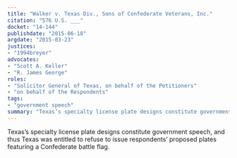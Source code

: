 ```yaml
---
title: "Walker v. Texas Div., Sons of Confederate Veterans, Inc."
citation: "576 U.S. ___"
docket: "14-144"
publishdate: "2015-06-18"
argdate: "2015-03-23"
justices:
- "1994breyer"
advocates:
- "Scott A. Keller"
- "R. James George"
roles:
- "Solicitor General of Texas, on behalf of the Petitioners"
- "on behalf of the Respondents"
tags:
- "government speech"
summary: "Texas’s specialty license plate designs constitute government speech, and thus Texas was entitled to refuse to issue respondents’ proposed plates featuring a Confederate battle flag."
---
```

Texas’s specialty license plate designs constitute government speech, and thus Texas was entitled to refuse to issue respondents’ proposed plates featuring a Confederate battle flag.

